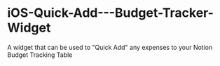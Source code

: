 # iOS-Quick-Add---Budget-Tracker-Widget
A widget that can be used to "Quick Add" any expenses to your Notion Budget Tracking Table 
